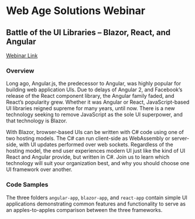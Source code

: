 # Web Age Solutions Webinar

## Battle of the UI Libraries – Blazor, React, and Angular 

[Webinar Link](https://www.webagesolutions.com/webinars/battle-of-the-ui-libraries)

### Overview

Long ago, Angular.js, the predecessor to Angular, was highly popular for building web application UIs. Due to delays of Angular 2, and Facebook’s release of the React component library, the Angular family faded, and React’s popularity grew. Whether it was Angular or React, JavaScript-based UI libraries reigned supreme for many years, until now. There is a new technology seeking to remove JavaScript as the sole UI superpower, and that technology is Blazor.

With Blazor, browser-based UIs can be written with C# code using one of two hosting models. The C# can run client-side as WebAssembly or server-side, with UI updates performed over web sockets. Regardless of the hosting model, the end user experiences modern UI just like the kind of UI React and Angular provide, but written in C#. Join us to learn which technology will suit your organization best, and why you should choose one UI framework over another.

### Code Samples

The three folders `angular-app`, `blazor-app`, and `react-app` contain simple UI applications demonstrating common features and functionality to serve as an apples-to-apples comparison between the three frameworks.